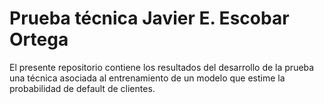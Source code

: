 # Prueba técnica Javier E. Escobar Ortega

El presente repositorio contiene los resultados del desarrollo de la prueba una técnica asociada al entrenamiento de un modelo que estime la probabilidad de default de clientes.

